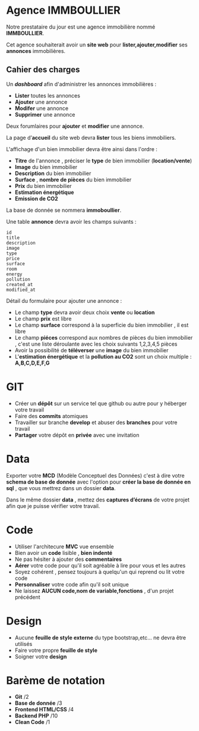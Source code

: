 # Agence IMMBOULLIER

Notre prestataire du jour est une agence immobilière nommé **IMMBOULLIER**.

Cet agence souhaiterait avoir un **site web** pour **lister,ajouter,modifier** ses **annonces** immobilières.

## Cahier des charges

Un ***dashboard*** afin d'administrer les annonces immobilières :

- **Lister** toutes les annonces
- **Ajouter** une annonce
- **Modifer** une annonce
- **Supprimer** une annonce

Deux forumlaires pour **ajouter** et **modifier** une annonce.

La page d’**accueil** du site web devra **lister** tous les biens immobiliers.

L'affichage d'un bien immobilier devra être ainsi dans l'ordre :

- **Titre** de l'annonce , préciser le **type** de bien immobilier (**location/vente**)
- **Image** du bien immobilier
- **Description** du bien immobilier
- **Surface** , **nombre de pièces** du bien immobilier
- **Prix** du bien immobilier
- **Estimation énergétique**
- **Emission de CO2**

La base de donnée se nommera **immoboullier**.

Une table **annonce** devra avoir les champs suivants :

```
id
title
description
image
type
price
surface
room
energy
pollution
created_at
modified_at
```

Détail du formulaire pour ajouter une annonce :

- Le champ **type** devra avoir deux choix **vente** ou **location**
- Le champ **prix** est libre
- Le champ **surface** correspond à la superficie du bien immobilier , il est libre
- Le champ **piéces** correspond aux nombres de pièces du bien immobilier , c'est une liste déroulante avec les choix suivants 1,2,3,4,5 pièces
- Avoir la possibilité de **téléverser** une **image** du bien immobilier
- L'**estimation énergétique** et la **pollution au CO2** sont  un choix multiple : **A,B,C,D,E,F,G**

# GIT

- Créer un **dépôt** sur un service tel que github ou autre pour y héberger votre travail
- Faire des **commits** atomiques
- Travailler sur branche **develop** et abuser des **branches** pour votre travail
- **Partager** votre dépôt en **privée** avec une invitation

# Data

Exporter votre **MCD** (Modèle Conceptuel des Données) c'est à dire votre **schema de base de donnée** avec l'option pour **créer la base de donnée en sql** , que vous mettrez dans un dossier **data**.

Dans le même dossier **data** , mettez des **captures d’écrans** de votre projet afin que je puisse vérifier votre travail.

# Code

- Utiliser l'architecure **MVC** vue ensemble
- Bien avoir un **code** lisible , **bien indenté**
- Ne pas hésiter à ajouter des **commentaires**
- **Aérer** votre code pour qu'il soit agréable à lire pour vous et les autres
- Soyez cohérent , pensez toujours à quelqu'un qui reprend ou lit votre code
- **Personnaliser** votre code afin qu'il soit unique
- Ne laissez **AUCUN code,nom de variable,fonctions** , d'un projet précédent

# Design

- Aucune **feuille de style externe** du type bootstrap,etc... ne devra être utilisés
- Faire votre propre **feuille de style**
- Soigner votre **design**

# Barème de notation

- **Git** /2
- **Base de donnée** /3
- **Frontend HTML/CSS** /4
- **Backend PHP** /10
- **Clean Code** /1
